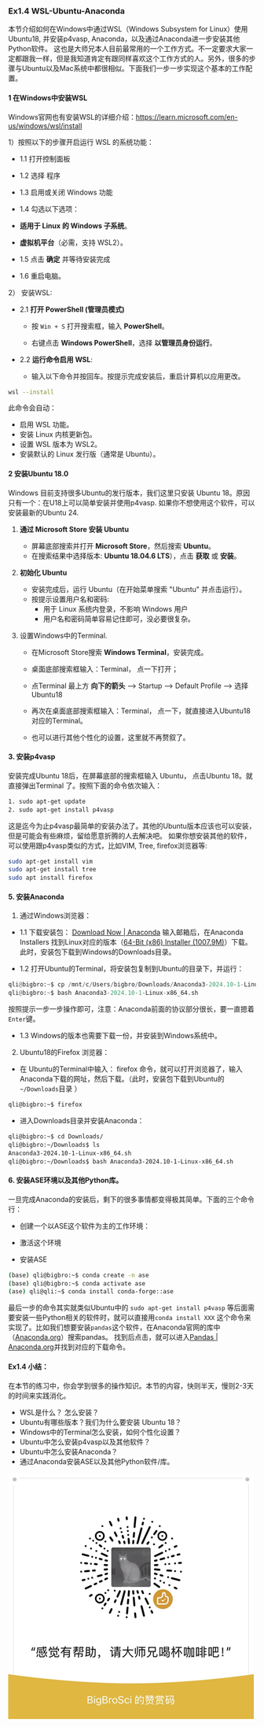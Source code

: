 ### Ex1.4 WSL-Ubuntu-Anaconda


本节介绍如何在Windows中通过WSL（Windows Subsystem for Linux）使用Ubuntu18, 并安装p4vasp, Anaconda，以及通过Anaconda进一步安装其他Python软件。 这也是大师兄本人目前最常用的一个工作方式。不一定要求大家一定都跟我一样，但是我知道肯定有跟同样喜欢这个工作方式的人。另外，很多的步骤与Ubuntu以及Mac系统中都很相似。下面我们一步一步实现这个基本的工作配置。

#### 1  在Windows中安装WSL

Windows官网也有安装WSL的详细介绍：https://learn.microsoft.com/en-us/windows/wsl/install 

1）按照以下的步骤开启运行 WSL 的系统功能：

* 1.1 打开控制面板

*  1.2 选择 程序 

*  1.3 启用或关闭 Windows 功能 

*  1.4 勾选以下选项：

  - **适用于 Linux 的 Windows 子系统**。

  - **虚拟机平台**（必需，支持 WSL2）。

* 1.5 点击 **确定** 并等待安装完成 

* 1.6 重启电脑。

2） 安装WSL: 

* 2.1 **打开 PowerShell (管理员模式)**

  - 按 `Win + S` 打开搜索框，输入 **PowerShell**。

  - 右键点击 **Windows PowerShell**，选择 **以管理员身份运行**。

* 2.2 **运行命令启用 WSL**: 
  - 输入以下命令并按回车。按提示完成安装后，重启计算机以应用更改。

```bash
wsl --install
```

此命令会自动：

- 启用 WSL 功能。
- 安装 Linux 内核更新包。
- 设置 WSL 版本为 WSL2。
- 安装默认的 Linux 发行版（通常是 Ubuntu）。


#### 2 安装Ubuntu 18.0 

Windows 目前支持很多Ubuntu的发行版本，我们这里只安装 Ubuntu 18。原因只有一个：在U18上可以简单安装并使用p4vasp. 如果你不想使用这个软件，可以安装最新的Ubuntu 24. 

1. **通过 Microsoft Store 安装 Ubuntu**

   - 屏幕底部搜索并打开 **Microsoft Store**，然后搜索 **Ubuntu**。
   - 在搜索结果中选择版本:  **Ubuntu 18.04.6 LTS**），点击 **获取** 或 **安装**。

2. **初始化 Ubuntu**

   - 安装完成后，运行 Ubuntu（在开始菜单搜索 "Ubuntu" 并点击运行）。
   - 按提示设置用户名和密码:
     - 用于 Linux 系统内登录，不影响 Windows 用户
     - 用户名和密码简单容易记住即可，没必要很复杂。

3. 设置Windows中的Terminal. 

   * 在Microsoft Store搜索 **Windows Terminal**，安装完成。

   * 桌面底部搜索框输入：Terminal， 点一下打开；

   * 点Terminal 最上方 **向下的箭头** --> Startup --> Default Profile --> 选择Ubuntu18
   * 再次在桌面底部搜索框输入：Terminal， 点一下，就直接进入Ubuntu18对应的Terminal。
   * 也可以进行其他个性化的设置，这里就不再赘叙了。

#### 3. 安装p4vasp  

安装完成Ubuntu 18后，在屏幕底部的搜索框输入 Ubuntu， 点击Ubuntu 18。就直接弹出Terminal 了。按照下面的命令依次输入：

```bash
1. sudo apt-get update
2. sudo apt-get install p4vasp  
```

这是迄今为止p4vasp最简单的安装办法了。其他的Ubuntu版本应该也可以安装，但是可能会有些麻烦，留给愿意折腾的人去解决吧。 如果你想安装其他的软件，可以使用跟p4vasp类似的方式，比如VIM, Tree, firefox浏览器等:

```bash
sudo apt-get install vim
sudo apt-get install tree
sudo apt install firefox
```

#### 5. 安装Anaconda 

1. 通过Windows浏览器： 

 * 1.1 下载安装包： [Download Now | Anaconda](https://www.anaconda.com/download/success) 输入邮箱后，在Anaconda Installers 找到Linux对应的版本（[64-Bit (x86) Installer (1007.9M)](https://repo.anaconda.com/archive/Anaconda3-2024.10-1-Linux-x86_64.sh)）下载。此时，安装包下载到Windows的Downloads目录。

 * 1.2 打开Ubuntu的Terminal，将安装包复制到Ubuntu的目录下，并运行：


```python
qli@bigbro:~$ cp /mnt/c/Users/bigbro/Downloads/Anaconda3-2024.10-1-Linux-x86_64.sh .
qli@bigbro:~$ bash Anaconda3-2024.10-1-Linux-x86_64.sh  
```

按照提示一步一步操作即可，注意：Anaconda前面的协议部分很长，要一直摁着`Enter`键。

 * 1.3 Windows的版本也需要下载一份，并安装到Windows系统中。

2. Ubuntu18的Firefox 浏览器： 

 * 在 Ubuntu的Terminal中输入： firefox 命令，就可以打开浏览器了，输入Anaconda下载的网址，然后下载。（此时，安装包下载到Ubuntu的`~/Downloads`目录 ）

```bash
qli@bigbro:~$ firefox
```

 * 进入Downloads目录并安装Anaconda：

```bash
qli@bigbro:~$ cd Downloads/
qli@bigbro:~/Downloads$ ls
Anaconda3-2024.10-1-Linux-x86_64.sh
qli@bigbro:~/Downloads$ bash Anaconda3-2024.10-1-Linux-x86_64.sh
```

#### 6. 安装ASE环境以及其他Python库。

一旦完成Anaconda的安装后，剩下的很多事情都变得极其简单。下面的三个命令行：

* 创建一个以ASE这个软件为主的工作环境：

* 激活这个环境

* 安装ASE

```bash
(base) qli@bigbro:~$ conda create -n ase 
(base) qli@bigbro:~$ conda activate ase
(ase) qli@qli:~$ conda install conda-forge::ase
```

最后一步的命令其实就类似Ubuntu中的 `sudo apt-get install p4vasp` 等后面需要安装一些Python相关的软件时，就可以直接用`conda install XXX` 这个命令来实现了。比如我们想要安装`pandas`这个软件，在Anaconda官网的库中（[Anaconda.org](https://anaconda.org/)）搜索pandas。 找到后点击，就可以进入[Pandas | Anaconda.org](https://anaconda.org/anaconda/pandas)并找到对应的下载命令。


#### Ex1.4 小结：

在本节的练习中，你会学到很多的操作知识。本节的内容，快则半天，慢则2-3天的时间来实践消化。

* WSL是什么？ 怎么安装？
* Ubuntu有哪些版本？我们为什么要安装 Ubuntu 18？
* Windows中的Terminal怎么安装，如何个性化设置？
* Ubuntu中怎么安装p4vasp以及其他软件？
* Ubuntu中怎么安装Anaconda？
* 通过Anaconda安装ASE以及其他Python软件/库。


![Tip Code](figs/Tip_Code.png)
